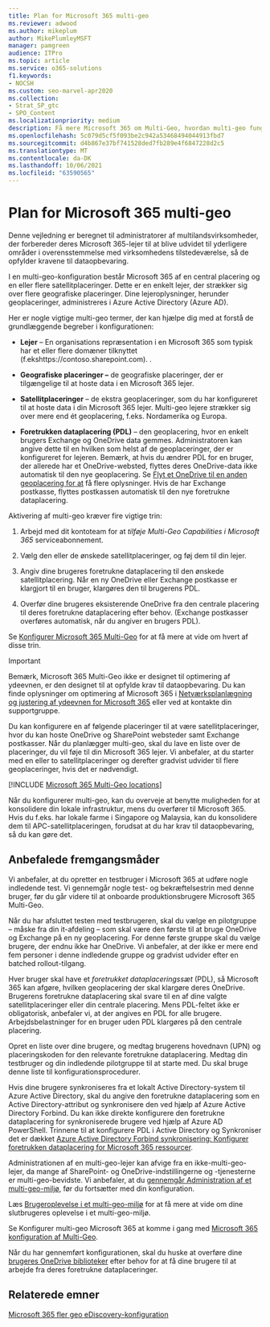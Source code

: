 ```yaml
---
title: Plan for Microsoft 365 multi-geo
ms.reviewer: adwood
ms.author: mikeplum
author: MikePlumleyMSFT
manager: pamgreen
audience: ITPro
ms.topic: article
ms.service: o365-solutions
f1.keywords:
- NOCSH
ms.custom: seo-marvel-apr2020
ms.collection:
- Strat_SP_gtc
- SPO_Content
ms.localizationpriority: medium
description: Få mere Microsoft 365 om Multi-Geo, hvordan multi-geo fungerer, og hvilke geoplaceringer der er tilgængelige til datalagring.
ms.openlocfilehash: 5c079d5cf5f093be2c942a53468494044913fbd7
ms.sourcegitcommit: d4b867e37bf741528ded7fb289e4f6847228d2c5
ms.translationtype: MT
ms.contentlocale: da-DK
ms.lasthandoff: 10/06/2021
ms.locfileid: "63590565"
---
```

# <a name="plan-for-microsoft-365-multi-geo"></a>Plan for Microsoft 365 multi-geo

Denne vejledning er beregnet til administratorer af multilandsvirksomheder, der forbereder deres Microsoft 365-lejer til at blive udvidet til yderligere områder i overensstemmelse med virksomhedens tilstedeværelse, så de opfylder kravene til dataopbevaring.

I en multi-geo-konfiguration består Microsoft 365 af en central placering og en eller flere satellitplaceringer. Dette er en enkelt lejer, der strækker sig over flere geografiske placeringer. Dine lejeroplysninger, herunder geoplaceringer, administreres i Azure Active Directory (Azure AD).

Her er nogle vigtige multi-geo termer, der kan hjælpe dig med at forstå de grundlæggende begreber i konfigurationen:

-   **Lejer** – En organisations repræsentation i en Microsoft 365 som typisk har et eller flere domæner tilknyttet (f.ekshttps://contoso.sharepoint.com). . 

-   **Geografiske placeringer –** de geografiske placeringer, der er tilgængelige til at hoste data i en Microsoft 365 lejer.

-   **Satellitplaceringer** – de ekstra geoplaceringer, som du har konfigureret til at hoste data i din Microsoft 365 lejer. Multi-geo lejere strækker sig over mere end ét geoplacering, f.eks. Nordamerika og Europa.

-   **Foretrukken dataplacering (PDL)** – den geoplacering, hvor en enkelt brugers Exchange og OneDrive data gemmes. Administratoren kan angive dette til en hvilken som helst af de geoplaceringer, der er konfigureret for lejeren. Bemærk, at hvis du ændrer PDL for en bruger, der allerede har et OneDrive-websted, flyttes deres OneDrive-data ikke automatisk til den nye geoplacering. Se [Flyt et OneDrive til en anden geoplacering for at](move-onedrive-between-geo-locations.md) få flere oplysninger. Hvis de har Exchange postkasse, flyttes postkassen automatisk til den nye foretrukne dataplacering.

Aktivering af multi-geo kræver fire vigtige trin:

1.  Arbejd med dit kontoteam for at _tilføje Multi-Geo Capabilities i Microsoft 365_ serviceabonnement.

2.  Vælg den eller de ønskede satellitplaceringer, og føj dem til din lejer.

3.  Angiv dine brugeres foretrukne dataplacering til den ønskede satellitplacering. Når en ny OneDrive eller Exchange postkasse er klargjort til en bruger, klargøres den til brugerens PDL.

4.  Overfør dine brugeres eksisterende OneDrive fra den centrale placering til deres foretrukne dataplacering efter behov. (Exchange postkasser overføres automatisk, når du angiver en brugers PDL).

Se [Konfigurer Microsoft 365 Multi-Geo](multi-geo-tenant-configuration.md) for at få mere at vide om hvert af disse trin.

> [!IMPORTANT]
> Bemærk, Microsoft 365 Multi-Geo ikke er designet til optimering af ydeevnen, er den designet til at opfylde krav til dataopbevaring. Du kan finde oplysninger om optimering af Microsoft 365 i [Netværksplanlægning og justering af ydeevnen for Microsoft 365](https://support.office.com/article/e5f1228c-da3c-4654-bf16-d163daee8848) eller ved at kontakte din supportgruppe.

Du kan konfigurere en af følgende placeringer til at være satellitplaceringer, hvor du kan hoste OneDrive og SharePoint websteder samt Exchange postkasser. Når du planlægger multi-geo, skal du lave en liste over de placeringer, du vil føje til din Microsoft 365 lejer. Vi anbefaler, at du starter med en eller to satellitplaceringer og derefter gradvist udvider til flere geoplaceringer, hvis det er nødvendigt.

[!INCLUDE [Microsoft 365 Multi-Geo locations](../includes/microsoft-365-multi-geo-locations.md)]

Når du konfigurerer multi-geo, kan du overveje at benytte muligheden for at konsolidere din lokale infrastruktur, mens du overfører til Microsoft 365. Hvis du f.eks. har lokale farme i Singapore og Malaysia, kan du konsolidere dem til APC-satellitplaceringen, forudsat at du har krav til dataopbevaring, så du kan gøre det.

## <a name="best-practices"></a>Anbefalede fremgangsmåder

Vi anbefaler, at du opretter en testbruger i Microsoft 365 at udføre nogle indledende test. Vi gennemgår nogle test- og bekræftelsestrin med denne bruger, før du går videre til at onboarde produktionsbrugere Microsoft 365 Multi-Geo.

Når du har afsluttet testen med testbrugeren, skal du vælge en pilotgruppe – måske fra din it-afdeling – som skal være den første til at bruge OneDrive og Exchange på en ny geoplacering. For denne første gruppe skal du vælge brugere, der endnu ikke har OneDrive. Vi anbefaler, at der ikke er mere end fem personer i denne indledende gruppe og gradvist udvider efter en batched rollout-tilgang.

Hver bruger skal have et *foretrukket dataplaceringssæt* (PDL), så Microsoft 365 kan afgøre, hvilken geoplacering der skal klargøre deres OneDrive. Brugerens foretrukne dataplacering skal svare til en af dine valgte satellitplaceringer eller din centrale placering. Mens PDL-feltet ikke er obligatorisk, anbefaler vi, at der angives en PDL for alle brugere. Arbejdsbelastninger for en bruger uden PDL klargøres på den centrale placering.

Opret en liste over dine brugere, og medtag brugerens hovednavn (UPN) og placeringskoden for den relevante foretrukne dataplacering. Medtag din testbruger og din indledende pilotgruppe til at starte med. Du skal bruge denne liste til konfigurationsprocedurer.

Hvis dine brugere synkroniseres fra et lokalt Active Directory-system til Azure Active Directory, skal du angive den foretrukne dataplacering som en Active Directory-attribut og synkronisere den ved hjælp af Azure Active Directory Forbind. Du kan ikke direkte konfigurere den foretrukne dataplacering for synkroniserede brugere ved hjælp af Azure AD PowerShell. Trinnene til at konfigurere PDL i Active Directory og Synkroniser det er dækket [Azure Active Directory Forbind synkronisering: Konfigurer foretrukken dataplacering for Microsoft 365 ressourcer](/azure/active-directory/connect/active-directory-aadconnectsync-feature-preferreddatalocation).

Administrationen af en multi-geo-lejer kan afvige fra en ikke-multi-geo-lejer, da mange af SharePoint- og OneDrive-indstillingerne og -tjenesterne er multi-geo-bevidste. Vi anbefaler, at du [gennemgår Administration af et multi-geo-miljø,](administering-a-multi-geo-environment.md) før du fortsætter med din konfiguration.

Læs [Brugeroplevelse i et multi-geo-miljø](multi-geo-user-experience.md) for at få mere at vide om dine slutbrugeres oplevelse i et multi-geo-miljø.

Se Konfigurer multi-geo Microsoft 365 at komme i gang med [Microsoft 365 konfiguration af Multi-Geo](multi-geo-tenant-configuration.md).

Når du har gennemført konfigurationen, skal du huske at overføre dine [brugeres OneDrive biblioteker](move-onedrive-between-geo-locations.md) efter behov for at få dine brugere til at arbejde fra deres foretrukne dataplaceringer.

## <a name="related-topics"></a>Relaterede emner

[Microsoft 365 fler geo eDiscovery-konfiguration](./multi-geo-ediscovery-configuration.md)